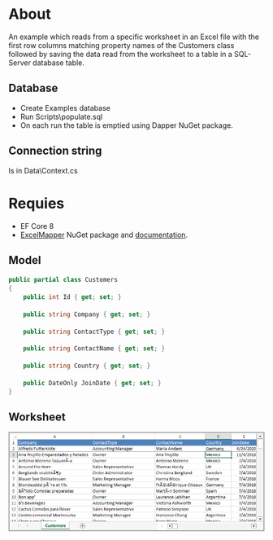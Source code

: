 ﻿# About

An example which reads from a specific worksheet in an Excel file with the first row columns matching property names of the Customers class followed by saving the data read from the worksheet to a table in a SQL-Server database table.

## Database

- Create Examples database
- Run Scripts\populate.sql
- On each run the table is emptied using Dapper NuGet package.

## Connection string

Is in Data\Context.cs

# Requies

- EF Core 8
- [ExcelMapper](https://www.nuget.org/packages/ExcelMapper/5.2.568?_src=template) NuGet package and [documentation](https://github.com/mganss/ExcelMapper/tree/master).

## Model

```csharp
public partial class Customers
{
    public int Id { get; set; }

    public string Company { get; set; }

    public string ContactType { get; set; }

    public string ContactName { get; set; }

    public string Country { get; set; }

    public DateOnly JoinDate { get; set; }
}
```

## Worksheet

![Excel](assets/excel.png)
